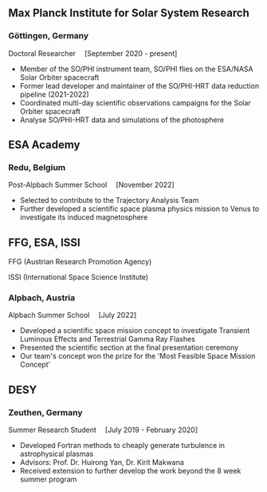 ## **Max Planck Institute for Solar System Research** 

### Göttingen, Germany

Doctoral Researcher&emsp; [September 2020 - present]

- Member of the SO/PHI instrument team, SO/PHI flies on the ESA/NASA Solar Orbiter spacecraft
- Former lead developer and maintainer of the SO/PHI-HRT data reduction pipeline (2021-2022)
- Coordinated multi-day scientific observations campaigns for the Solar Orbiter spacecraft
- Analyse SO/PHI-HRT data and simulations of the photosphere

## **ESA Academy**

### Redu, Belgium

Post-Alpbach Summer School&emsp; [November 2022]

- Selected to contribute to the Trajectory Analysis Team
- Further developed a scientific space plasma physics mission to Venus to investigate its induced magnetosphere

## **FFG, ESA, ISSI**

FFG (Austrian Research Promotion Agency)

ISSI (International Space Science Institute)

### Alpbach, Austria

Alpbach Summer School&emsp; [July 2022]

- Developed a scientific space mission concept to investigate Transient Luminous Effects and Terrestrial Gamma Ray Flashes
- Presented the scientific section at the final presentation ceremony
- Our team's concept won the prize for the 'Most Feasible Space Mission Concept'


## **DESY** 

### Zeuthen, Germany

Summer Research Student&emsp; [July 2019 - February 2020]

- Developed Fortran methods to cheaply generate turbulence in astrophysical plasmas
- Advisors: Prof. Dr. Huirong Yan, Dr. Kirit Makwana
- Received extension to further develop the work beyond the 8 week summer program
